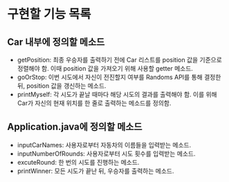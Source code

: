 # 구현할 기능 목록

## Car 내부에 정의할 메소드
- getPosition: 최종 우승자를 출력하기 전에 Car 리스트를 position 값을 기준으로 정렬해야 함. 이때 position 값을 가져오기 위해 사용할 getter 메소드.
- goOrStop: 이번 시도에서 자신이 전진할지 여부를 Randoms API를 통해 결정한 뒤, position 값을 갱신하는 메소드.
- printMyself: 각 시도가 끝날 때마다 해당 시도의 결과를 출력해야 함. 이를 위해 Car가 자신의 현재 위치를 한 줄로 출력하는 메소드를 정의함.

## Application.java에 정의할 메소드
- inputCarNames: 사용자로부터 자동차의 이름들을 입력받는 메소드.
- inputNumberOfRounds: 사용자로부터 시도 횟수를 입력받는 메소드.
- excuteRound: 한 번의 시도를 진행하는 메소드.
- printWinner: 모든 시도가 끝난 뒤, 우승자를 출력하는 메소드.